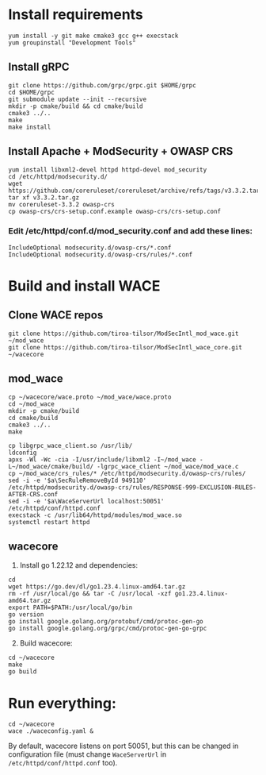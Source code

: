 # Install requirements
```
yum install -y git make cmake3 gcc g++ execstack
yum groupinstall "Development Tools"
```
 
## Install gRPC
```
git clone https://github.com/grpc/grpc.git $HOME/grpc
cd $HOME/grpc
git submodule update --init --recursive 
mkdir -p cmake/build && cd cmake/build
cmake3 ../..
make
make install
```

## Install Apache + ModSecurity + OWASP CRS
```
yum install libxml2-devel httpd httpd-devel mod_security
cd /etc/httpd/modsecurity.d/
wget https://github.com/coreruleset/coreruleset/archive/refs/tags/v3.3.2.tar.gz
tar xf v3.3.2.tar.gz
mv coreruleset-3.3.2 owasp-crs
cp owasp-crs/crs-setup.conf.example owasp-crs/crs-setup.conf
```

### Edit /etc/httpd/conf.d/mod_security.conf and add these lines:
```
IncludeOptional modsecurity.d/owasp-crs/*.conf
IncludeOptional modsecurity.d/owasp-crs/rules/*.conf
```


# Build and install WACE

## Clone WACE repos
```
git clone https://github.com/tiroa-tilsor/ModSecIntl_mod_wace.git ~/mod_wace
git clone https://github.com/tiroa-tilsor/ModSecIntl_wace_core.git ~/wacecore
```

## mod_wace 

```
cp ~/wacecore/wace.proto ~/mod_wace/wace.proto
cd ~/mod_wace
mkdir -p cmake/build
cd cmake/build 
cmake3 ../..
make

cp libgrpc_wace_client.so /usr/lib/
ldconfig 
apxs -Wl -Wc -cia -I/usr/include/libxml2 -I~/mod_wace -L~/mod_wace/cmake/build/ -lgrpc_wace_client ~/mod_wace/mod_wace.c 
cp ~/mod_wace/crs_rules/* /etc/httpd/modsecurity.d/owasp-crs/rules/
sed -i -e '$a\SecRuleRemoveById 949110' /etc/httpd/modsecurity.d/owasp-crs/rules/RESPONSE-999-EXCLUSION-RULES-AFTER-CRS.conf
sed -i -e '$a\WaceServerUrl localhost:50051' /etc/httpd/conf/httpd.conf
execstack -c /usr/lib64/httpd/modules/mod_wace.so
systemctl restart httpd
```

## wacecore

1. Install go 1.22.12 and dependencies:

```
cd
wget https://go.dev/dl/go1.23.4.linux-amd64.tar.gz
rm -rf /usr/local/go && tar -C /usr/local -xzf go1.23.4.linux-amd64.tar.gz
export PATH=$PATH:/usr/local/go/bin
go version
go install google.golang.org/protobuf/cmd/protoc-gen-go
go install google.golang.org/grpc/cmd/protoc-gen-go-grpc
```

2. Build wacecore:
```
cd ~/wacecore
make
go build
```

# Run everything:
```
cd ~/wacecore
wace ./waceconfig.yaml &
```

By default, wacecore listens on port 50051, but this can be changed in
configuration file (must change `WaceServerUrl` in
`/etc/httpd/conf/httpd.conf` too).
